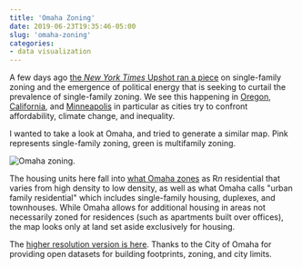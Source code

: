 ```yaml
---
title: 'Omaha Zoning'
date: 2019-06-23T19:35:46-05:00
slug: 'omaha-zoning'
categories: 
- data visualization
---
```


A few days ago [the *New York Times* Upshot ran a piece](https://www.nytimes.com/interactive/2019/06/18/upshot/cities-across-america-question-single-family-zoning.html) on single-family zoning and the emergence of political energy that is seeking to curtail the prevalence of single-family zoning. We see this happening in [Oregon](https://www.wweek.com/news/state/2018/12/14/could-oregon-become-the-first-state-to-ban-single-family-zoning/), [California](https://www.latimes.com/opinion/livable-city/la-ol-sb50-single-family-20190424-story.html), and [Minneapolis](https://www.nytimes.com/2018/12/13/us/minneapolis-single-family-zoning.html) in particular as cities try to confront affordability, climate change, and inequality. 

I wanted to take a look at Omaha, and tried to generate a similar map. Pink represents single-family zoning, green is multifamily zoning.

![Omaha zoning.](https://jasonheppler.org/projects/omaha-zoning/oma.png)

The housing units here fall into [what Omaha zones](https://urbanplanning.cityofomaha.org/57-zoning/90-residential-and-agriculture-zoning-districts) as R*n* residential that varies from high density to low density, as well as what Omaha calls "urban family residential" which includes single-family housing, duplexes, and townhouses. While Omaha allows for additional housing in areas not necessarily zoned for residences (such as apartments built over offices), the map looks only at land set aside exclusively for housing. 

The [higher resolution version is here](https://jasonheppler.org/projects/omaha-zoning/oma.png). Thanks to the City of Omaha for providing open datasets for building footprints, zoning, and city limits.
